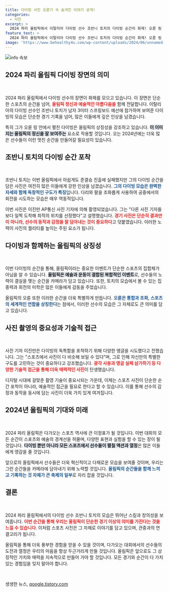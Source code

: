 ```yaml
---
title: 다이빙 사진 오륜기 속 숨겨진 이야기 공개!
categories:
  - 사진
excerpt: >
  2024 파리 올림픽에서 이탈리아 다이빙 선수 조반니 토치의 다이빙 순간이 화제! 오륜 링 안으로 완벽하게 들어간 모습이 포착되며 감동을 선사한다. 대회 성적은 놓쳤지만, 특별한 한 장의 사진이 그의 기억을 돋보이게 해줄 것이다.
feature_text: >
  2024 파리 올림픽에서 이탈리아 다이빙 선수 조반니 토치의 다이빙 순간이 화제! 오륜 링 안으로 완벽하게 들어간 모습이 포착되며 감동을 선사한다. 대회 성적은 놓쳤지만, 특별한 한 장의 사진이 그의 기억을 돋보이게 해줄 것이다.
image: 'https://www.behealthy4u.com/wp-content/uploads/2024/06/unnamed-file.png'
---
```


<p><img src="https://www.behealthy4u.com/wp-content/uploads/2024/06/unnamed-file.png" alt="info 속보" /></p>

<h2 data-ke-size="size26">2024 파리 올림픽 다이빙 장면의 의미</h2>

<p data-ke-size="size16">&nbsp;</p>

<p>2024 파리 올림픽에서 다이빙 선수의 장면이 화제를 모으고 있습니다. 이 장면은 단순한 스포츠의 순간을 넘어, <b><span style="color: #ee2323;">올림픽 정신과 예술적인 아름다움을</span></b> 함께 전달합니다. 이탈리아의 다이빙 선수인 조반니 토치가 남자 3미터 스프링보드 예선에 참가하며 보여준 다이빙의 모습은 단순한 경기 기록을 넘어, 많은 이들에게 깊은 인상을 남겼습니다. </p>

<p>특히 그가 오륜 링 안에서 펼친 다이빙은 올림픽의 상징성을 강조하고 있습니다. <b><span style="background-color: #21538527;">이 이미지는 올림픽의 정신을 잘 보여주는</span></b> 요소로 작용할 것입니다. 오는 2024년에는 더욱 많은 선수들이 이런 멋진 순간을 만들어갈 필요성이 있습니다.</p>

<h2 data-ke-size="size26">조반니 토치의 다이빙 순간 포착</h2>

<p data-ke-size="size16">&nbsp;</p>

<p>조반니 토치는 이번 올림픽에서 아쉽게도 준결승 진출에 실패했지만 그의 다이빙 순간을 담은 사진은 여전히 많은 이들에게 강한 인상을 남겼습니다. <b><span style="color: #1a5490;">그의 다이빙 모습은 완벽한 자세와 함께 독창적인 구도가 특징</span></b>입니다. 다리와 팔을 조화롭게 사용하여 공중에서의 회전을 시도하는 모습은 매우 역동적입니다.  </p>

<p>이번 사진은 이진만 AP통신 사진 기자에 의해 촬영되었습니다. 그는 "다른 사진 기자들보다 일찍 도착해 최적의 위치를 선정했다"고 설명했습니다. <b><span style="color: #ee2323;">경기 사진은 단순히 결과만이 아니라, 선수의 동작과 감정을 잘 담아내는 것이 중요하다</span></b>고 덧붙였습니다. 이러한 노력이 사진의 퀄리티를 높이는 주된 요소가 됩니다.</p>

<h2 data-ke-size="size26">다이빙과 함께하는 올림픽의 상징성</h2>

<p data-ke-size="size16">&nbsp;</p>

<p>이번 다이빙의 순간을 통해, 올림픽이라는 중요한 이벤트가 단순한 스포츠의 집합체가 아님을 알 수 있습니다. <b><span style="background-color: #21538527;">올림픽은 예술과 운동이 결합된 복합적인 이벤트</span></b>로, 선수들의 노력이 결실을 맺는 순간을 카메라가 담고 있습니다. 또한, 토치의 모습에서 볼 수 있는 집중력과 회전의 미학은 많은 이들에게 감동을 주었습니다. </p>

<p>올림픽의 오륜 또한 이러한 순간을 더욱 특별하게 만듭니다. <b><span style="color: #1a5490;">오륜은 통합과 조화, 스포츠의 세계적인 연합을 상징한다</span></b>는 점에서, 이러한 선수의 모습은 그 자체로도 큰 의미를 담고 있습니다.</p>

<h2 data-ke-size="size26">사진 촬영의 중요성과 기술적 접근</h2>

<p data-ke-size="size16">&nbsp;</p>

<p>사진 기자 이진만은 다이빙의 독특함을 포착하기 위해 다양한 앵글을 시도했다고 전했습니다. 그는 "스포츠에서 사진이 다 비슷해 보일 수 있다"며, 그로 인해 자신만의 특별한 구도를 고민하는 것이 중요하다고 강조했습니다. <b><span style="color: #ee2323;">광각 사용과 앵글 실패 삼가하기 등 다양한 기술적 접근을 통해 더욱 매력적인 사진</span></b>이 탄생했습니다.  </p>

<p>디지털 시대에 걸맞춘 촬영 기술이 중요시되는 가운데, 이제는 스포츠 사진이 단순한 순간 포착이 아니라, 예술적인 접근을 필요로 한다고 할 수 있습니다. 이를 통해 선수의 감정과 동작을 동시에 담는 사진이 더욱 가치 있게 여겨집니다.</p>

<h2 data-ke-size="size26">2024년 올림픽의 기대와 미래</h2>

<p data-ke-size="size16">&nbsp;</p>

<p>2024 파리 올림픽은 다가오는 스포츠 역사에 큰 이정표가 될 것입니다. 이번 대회의 모든 순간이 스포츠와 예술의 경계선을 허물며, 다양한 표현과 실험을 할 수 있는 장이 될 것입니다. <b><span style="background-color: #21538527;">다이빙 뿐만 아니라 모든 스포츠에서 선수들이 펼칠 액션과 열정</span></b>은 많은 이들에게 영감을 줄 것입니다.  </p>

<p>앞으로의 올림픽에서 선수들은 더욱 혁신적이고 다채로운 모습을 보여줄 것이며, 우리는 그런 순간들을 카메라에 담아내기 위해 노력할 것입니다. <b><span style="color: #1a5490;">올림픽의 순간들을 함께 느끼고 기록하는 것 자체가 큰 축제의 일부</span></b>로 자리 잡을 것입니다.</p>

<h2 data-ke-size="size26">결론</h2>

<p data-ke-size="size16">&nbsp;</p>

<p>2024 파리 올림픽에서의 다이빙 선수 조반니 토치의 모습은 뛰어난 스킬과 창의성을 보여줍니다. <b><span style="color: #ee2323;">이번 순간을 통해 우리는 올림픽이 단순한 경기 이상의 의미를 가진다는 것을 느낄 수 있습니다</span></b>. 이처럼 스포츠 사진은 그 자체로 이야기를 담고 있으며, 관중과의 연결고리가 됩니다.  </p>

<p>올림픽을 통해 더욱 풍부한 경험을 얻을 수 있을 것이며, 다가오는 대회에서의 선수들의 도전과 열정은 우리의 마음을 항상 두근거리게 만들 것입니다. 올림픽은 앞으로도 그 상징적인 가치와 매력을 지속적으로 만들어 가야 할 것입니다. 모든 경기와 순간이 다 가치 있는 경험임을 잊지 말아야 합니다. </p>

<p data-ke-size="size16">&nbsp;</p>
생생한 뉴스, <a href="https://qoogle.tistory.com" rel="dofollow">qoogle.tistory.com</a>


